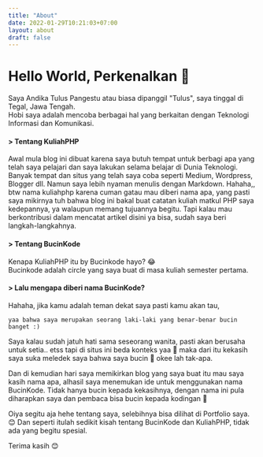```yaml
---
title: "About"
date: 2022-01-29T10:21:03+07:00
layout: about
draft: false
---
```



# Hello World, Perkenalkan 👋

Saya Andika Tulus Pangestu atau biasa dipanggil "Tulus", saya tinggal di  Tegal, Jawa Tengah.  
Hobi saya adalah mencoba berbagai hal yang berkaitan dengan Teknologi Informasi dan Komunikasi.

#### > Tentang KuliahPHP
Awal mula blog ini dibuat karena saya butuh tempat untuk berbagi apa yang telah saya pelajari dan saya lakukan selama belajar di Dunia Teknologi. Banyak tempat dan situs yang telah saya coba seperti Medium, Wordpress, Blogger dll. Namun saya lebih nyaman menulis dengan Markdown.
Hahaha,, btw nama kuliahphp karena cuman gatau mau diberi nama apa, yang pasti saya mikirnya tuh bahwa blog
ini bakal buat catatan kuliah matkul PHP saya kedepannya, ya walaupun memang tujuannya begitu. 
Tapi kalau mau berkontribusi dalam mencatat artikel disini ya bisa, sudah saya beri langkah-langkahnya.


#### > Tentang BucinKode
Kenapa KuliahPHP itu by Bucinkode hayo? 😂  
Bucinkode adalah circle yang saya buat di masa kuliah semester pertama.

#### > Lalu mengapa diberi nama BucinKode?
Hahaha, jika kamu adalah teman dekat saya pasti kamu akan tau, 

```yaa bahwa saya merupakan seorang laki-laki yang benar-benar bucin banget :)```

Saya kalau sudah jatuh hati sama seseorang wanita, pasti akan berusaha untuk setia.. etss tapi di situs ini beda konteks yaa 🤣 maka dari itu kekasih saya suka meledek saya bahwa saya bucin 🤣 okee lah tak-apa. 

Dan di kemudian hari saya memikirkan blog yang saya buat itu mau saya kasih nama apa, alhasil saya menemukan ide untuk menggunakan nama BucinKode. Tidak hanya bucin kepada kekasihnya, dengan nama ini pula diharapkan saya dan pembaca bisa bucin kepada kodingan 🤣

Oiya segitu aja hehe tentang saya, selebihnya bisa dilihat di Portfolio saya. 😊
Dan seperti itulah sedikit kisah tentang BucinKode dan KuliahPHP, tidak ada yang begitu spesial.

Terima kasih 😊